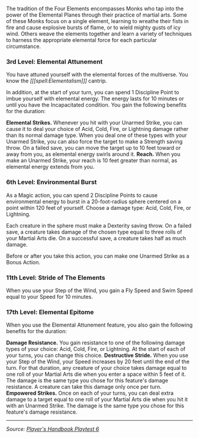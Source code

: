 The tradition of the Four Elements encompasses Monks who tap into the power of the Elemental Planes through their practice of martial arts. Some of these Monks focus on a single element, learning to wreathe their fists in fire and cause explosive bursts of flame, or to wield mighty gusts of icy wind. Others weave the elements together and learn a variety of techniques to harness the appropriate elemental force for each particular circumstance.

### 3rd Level: Elemental Attunement

You have attuned yourself with the elemental forces of the multiverse. You know the _[[[spell:Elementalism]]]_ cantrip.

In addition, at the start of your turn, you can spend 1 Discipline Point to imbue yourself with elemental energy. The energy lasts for 10 minutes or until you have the Incapacitated condition. You gain the following benefits for the duration:

**Elemental Strikes.** Whenever you hit with your Unarmed Strike, you can cause it to deal your choice of Acid, Cold, Fire, or Lightning damage rather than its normal damage type. When you deal one of these types with your Unarmed Strike, you can also force the target to make a Strength saving throw. On a failed save, you can move the target up to 10 feet toward or away from you, as elemental energy swirls around it.
**Reach.** When you make an Unarmed Strike, your reach is 10 feet greater than normal, as elemental energy extends from you.

### 6th Level: Environmental Burst

As a Magic action, you can spend 2 Discipline Points to cause environmental energy to burst in a 20-foot-radius sphere centered on a point within 120 feet of yourself. Choose a damage type: Acid, Cold, Fire, or Lightning.

Each creature in the sphere must make a Dexterity saving throw. On a failed save, a creature takes damage of the chosen type equal to three rolls of your Martial Arts die. On a successful save, a creature takes half as much damage.

Before or after you take this action, you can make one Unarmed Strike as a Bonus Action.

### 11th Level: Stride of The Elements

When you use your Step of the Wind, you gain a Fly Speed and Swim Speed equal to your Speed for 10 minutes.

### 17th Level: Elemental Epitome

When you use the Elemental Attunement feature, you also gain the following benefits for the duration:

**Damage Resistance.** You gain resistance to one of the following damage types of your choice: Acid, Cold, Fire, or Lightning. At the start of each of your turns, you can change this choice.
**Destructive Stride.** When you use your Step of the Wind, your Speed increases by 20 feet until the end of the turn. For that duration, any creature of your choice takes damage equal to one roll of your Martial Arts die when you enter a space within 5 feet of it. The damage is the same type you chose for this feature's damage resistance. A creature can take this damage only once per turn.  
**Empowered Strikes.** Once on each of your turns, you can deal extra damage to a target equal to one roll of your Martial Arts die when you hit it with an Unarmed Strike. The damage is the same type you chose for this feature's damage resistance.

----

_Source: [Player's Handbook Playtest 6](https://www.dndbeyond.com/sources/ua/ph-playtest-6)_
